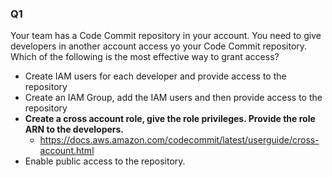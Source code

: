 ### Q1
Your team has a Code Commit repository in your account. You need to give developers in another account access yo your Code Commit repository.  
Which of the following is the most effective way to grant access? 
* Create IAM users for each developer and provide access to the repository
* Create an IAM Group, add the IAM users and then provide access to the repository
* **Create a cross account role, give the role privileges. Provide the role ARN to the developers.**
    * https://docs.aws.amazon.com/codecommit/latest/userguide/cross-account.html
* Enable public access to the repository.
 
   